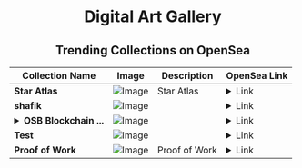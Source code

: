 <div align="center">

# Digital Art Gallery

## Trending Collections on OpenSea

| Collection Name                       | Image                                                                                     | Description                       | OpenSea Link                                                                                          |
|---------------------------------------|-------------------------------------------------------------------------------------------|-----------------------------------|--------------------------------------------------------------------------------------------------------|
| **Star Atlas** | ![Image](https://i.seadn.io/s/raw/files/7d4b34348c2474680d44cb7bf8a19cd2.jpg?w=500&auto=format?w=200&auto=format) | Star Atlas | <details><summary>Link</summary>[Star Atlas](https://opensea.io/collection/star-atlas-14)</details> |
| **shafik** | ![Image](https://i.seadn.io/s/raw/files/c72f35e98779cb4b53814611f0ba41f1.png?w=500&auto=format?w=200&auto=format) |  | <details><summary>Link</summary>[shafik](https://opensea.io/collection/shafik-1)</details> |
| **<details><summary>OSB Blockchain ...</summary>OSB Blockchain Event 2025</details>** | ![Image](https://i.seadn.io/s/raw/files/405f6b7f033fc190c0a6299c63f4a77d.jpg?w=500&auto=format?w=200&auto=format) |  | <details><summary>Link</summary>[OSB Blockchain Event 2025](https://opensea.io/collection/osb-blockchain-event-2025)</details> |
| **Test** | ![Image](https://i.seadn.io/s/raw/files/aaee9870dbe26605288799d5e3181e5a.jpg?w=500&auto=format?w=200&auto=format) |  | <details><summary>Link</summary>[Test](https://opensea.io/collection/test-7755)</details> |
| **Proof of Work** | ![Image](https://i.seadn.io/s/raw/files/f4bbfbc1620669f75dd7fb6cb0017414.jpg?w=500&auto=format?w=200&auto=format) | Proof of Work | <details><summary>Link</summary>[Proof of Work](https://opensea.io/collection/proof-of-work-7)</details> |

</div>